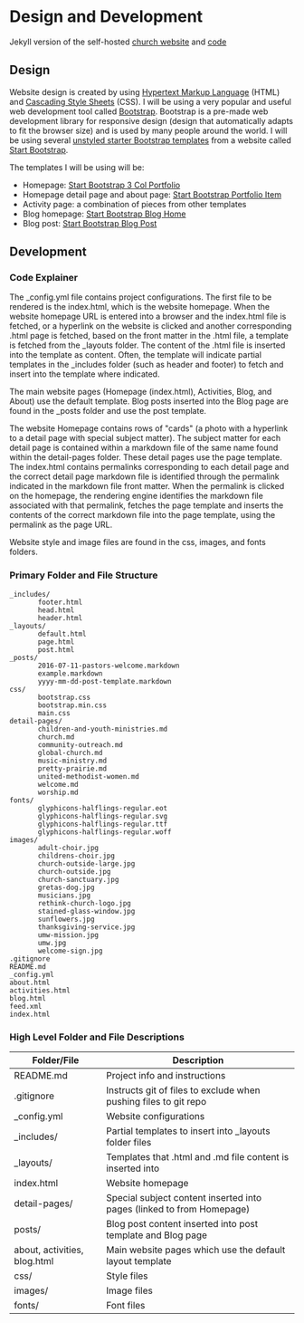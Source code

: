 # Design and Development

Jekyll version of the self-hosted [church website](https://katherinemichel.github.io/self-hosted-church-website-jekyll) and [code](https://github.com/KatherineMichel/self-hosted-church-website-jekyll/tree/gh-pages)<br>

## Design

Website design is created by using [Hypertext Markup Language](https://en.wikipedia.org/wiki/HTML) (HTML) and [Cascading Style Sheets](https://en.wikipedia.org/wiki/Cascading_Style_Sheets) (CSS). I will be using a very popular and useful web development tool called [Bootstrap](http://getbootstrap.com). Bootstrap is a pre-made web development library for responsive design (design that automatically adapts to fit the browser size) and is used by many people around the world. I will be using several [unstyled starter Bootstrap templates](http://startbootstrap.com/template-categories/unstyled) from a website called [Start Bootstrap](http://startbootstrap.com). 

The templates I will be using will be: 
* Homepage: [Start Bootstrap 3 Col Portfolio](http://startbootstrap.com/template-overviews/3-col-portfolio)
* Homepage detail page and about page: [Start Bootstrap Portfolio Item](http://startbootstrap.com/template-overviews/portfolio-item)
* Activity page: a combination of pieces from other templates
* Blog homepage: [Start Bootstrap Blog Home](http://startbootstrap.com/template-overviews/blog-home)
* Blog post: [Start Bootstrap Blog Post](http://startbootstrap.com/template-overviews/blog-post)

## Development

### Code Explainer

The _config.yml file contains project configurations. The first file to be rendered is the index.html, which is the website homepage. When the website homepage URL is entered into a browser and the index.html file is fetched, or a hyperlink on the website is clicked and another corresponding .html page is fetched, based on the front matter in the .html file, a template is fetched from the _layouts folder. The content of the .html file is inserted into the template as content. Often, the template will indicate partial templates in the _includes folder (such as header and footer) to fetch and insert into the template where indicated.

The main website pages (Homepage (index.html), Activities, Blog, and About) use the default template. Blog posts inserted into the Blog page are found in the _posts folder and use the post template. 

The website Homepage contains rows of "cards" (a photo with a hyperlink to a detail page with special subject matter). The subject matter for each detail page is contained within a markdown file of the same name found within the detail-pages folder. These detail pages use the page template. The index.html contains permalinks corresponding to each detail page and the correct detail page markdown file is identified through the permalink indicated in the markdown file front matter. When the permalink is clicked on the homepage, the rendering engine identifies the markdown file associated with that permalink, fetches the page template and inserts the contents of the correct markdown file into the page template, using the permalink as the page URL. 

Website style and image files are found in the css, images, and fonts folders.

### Primary Folder and File Structure

    _includes/
           footer.html
           head.html
           header.html
    _layouts/
           default.html
           page.html
           post.html
    _posts/
           2016-07-11-pastors-welcome.markdown
           example.markdown
           yyyy-mm-dd-post-template.markdown
    css/
           bootstrap.css
           bootstrap.min.css
           main.css
    detail-pages/
           children-and-youth-ministries.md
           church.md
           community-outreach.md
           global-church.md
           music-ministry.md
           pretty-prairie.md
           united-methodist-women.md
           welcome.md
           worship.md
    fonts/   
           glyphicons-halflings-regular.eot
           glyphicons-halflings-regular.svg
           glyphicons-halflings-regular.ttf
           glyphicons-halflings-regular.woff
    images/
           adult-choir.jpg
           childrens-choir.jpg
           church-outside-large.jpg
           church-outside.jpg
           church-sanctuary.jpg
           gretas-dog.jpg
           musicians.jpg
           rethink-church-logo.jpg
           stained-glass-window.jpg
           sunflowers.jpg
           thanksgiving-service.jpg
           umw-mission.jpg
           umw.jpg
           welcome-sign.jpg
    .gitignore
    README.md
    _config.yml
    about.html
    activities.html
    blog.html
    feed.xml
    index.html

### High Level Folder and File Descriptions

| Folder/File                     | Description                                                           |
| ------------------------------- | --------------------------------------------------------------------- |
| README.md                       | Project info and instructions                                         |
| .gitignore                      | Instructs git of files to exclude when pushing files to git repo      |
| _config.yml                     | Website configurations                                                |
| _includes/                      | Partial templates to insert into _layouts folder files                |
| _layouts/                       | Templates that .html and .md file content is inserted into            |
| index.html                      | Website homepage                                                      |
| detail-pages/                   | Special subject content inserted into pages (linked to from Homepage) |
| posts/                          | Blog post content inserted into post template and Blog page           |
| about, activities, blog.html    | Main website pages which use the default layout template              |
| css/                            | Style files                                                           |
| images/                         | Image files                                                           |
| fonts/                          | Font files                                                            |

